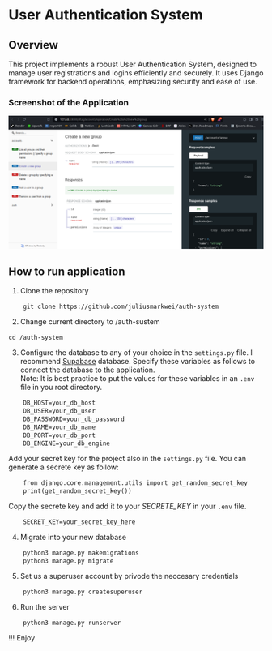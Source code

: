 # User Authentication System

## Overview

This project implements a robust User Authentication System, designed to manage user registrations and logins efficiently and securely. It uses Django framework for backend operations, emphasizing security and ease of use.

### Screenshot of the Application
<a href='https://authentication-system-v1.vercel.app' target='_blank'>
    <img src='./assests/image1.png' alt='Image 1'>
</a>

## How to run application
1. Clone the repository
```
    git clone https://github.com/juliusmarkwei/auth-system
```
2. Change current directory to /auth-sustem
```
cd /auth-system
```
3.  Configure the database to any of your choice in the `settings.py` file. I recommend <a href='https://supabase.com'>Supabase</a> database. Specify these variables as follows to connect the database to the application.\
Note: It is best practice to put the values for these variables in an `.env` file in you root directory.
```
    DB_HOST=your_db_host
    DB_USER=your_db_user
    DB_PASSWORD=your_db_password
    DB_NAME=your_db_name
    DB_PORT=your_db_port
    DB_ENGINE=your_db_engine
```
Add your secret key for the project also in the `settings.py` file. You can generate a secrete key as follow:
```
    from django.core.management.utils import get_random_secret_key
    print(get_random_secret_key())
```
Copy the secrete key and add it to your _SECRETE_KEY_ in your `.env` file.
```
    SECRET_KEY=your_secret_key_here
```

4. Migrate into your new database
```
    python3 manage.py makemigrations
    python3 manage.py migrate
```

5. Set us a superuser account by privode the neccesary credentials
```
    python3 manage.py createsuperuser
```

6. Run the server
```
    python3 manage.py runserver
```

!!! Enjoy
